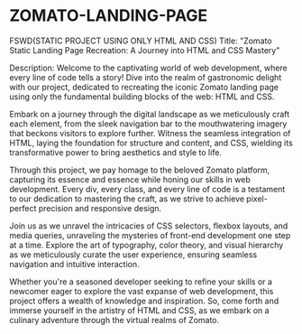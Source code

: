 # ZOMATO-LANDING-PAGE
FSWD(STATIC PROJECT USING ONLY HTML AND CSS)
Title: "Zomato Static Landing Page Recreation: A Journey into HTML and CSS Mastery"

Description:
Welcome to the captivating world of web development, where every line of code tells a story! Dive into the realm of gastronomic delight with our project, dedicated to recreating the iconic Zomato landing page using only the fundamental building blocks of the web: HTML and CSS.

Embark on a journey through the digital landscape as we meticulously craft each element, from the sleek navigation bar to the mouthwatering imagery that beckons visitors to explore further. Witness the seamless integration of HTML, laying the foundation for structure and content, and CSS, wielding its transformative power to bring aesthetics and style to life.

Through this project, we pay homage to the beloved Zomato platform, capturing its essence and essence while honing our skills in web development. Every div, every class, and every line of code is a testament to our dedication to mastering the craft, as we strive to achieve pixel-perfect precision and responsive design.

Join us as we unravel the intricacies of CSS selectors, flexbox layouts, and media queries, unraveling the mysteries of front-end development one step at a time. Explore the art of typography, color theory, and visual hierarchy as we meticulously curate the user experience, ensuring seamless navigation and intuitive interaction.

Whether you're a seasoned developer seeking to refine your skills or a newcomer eager to explore the vast expanse of web development, this project offers a wealth of knowledge and inspiration. So, come forth and immerse yourself in the artistry of HTML and CSS, as we embark on a culinary adventure through the virtual realms of Zomato.
